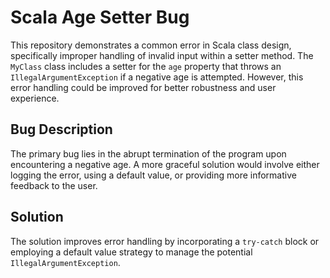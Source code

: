 # Scala Age Setter Bug

This repository demonstrates a common error in Scala class design, specifically improper handling of invalid input within a setter method. The `MyClass` class includes a setter for the `age` property that throws an `IllegalArgumentException` if a negative age is attempted. However, this error handling could be improved for better robustness and user experience.

## Bug Description
The primary bug lies in the abrupt termination of the program upon encountering a negative age.  A more graceful solution would involve either logging the error, using a default value, or providing more informative feedback to the user.

## Solution
The solution improves error handling by incorporating a `try-catch` block or employing a default value strategy to manage the potential `IllegalArgumentException`.